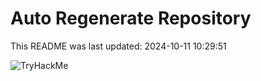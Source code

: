 # Auto Regenerate Repository

This README was last updated: 2024-10-11 10:29:51

 ![TryHackMe](https://tryhackme.com/badge/533634)